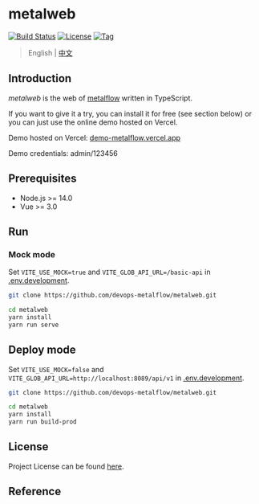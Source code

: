 # metalweb

[![Build Status](https://github.com/devops-metalflow/metalweb/workflows/ci/badge.svg?branch=main&event=push)](https://github.com/devops-metalflow/metalweb/actions?query=workflow%3Aci)
[![License](https://img.shields.io/github/license/devops-metalflow/metalweb.svg)](https://github.com/devops-metalflow/metalweb/blob/main/LICENSE)
[![Tag](https://img.shields.io/github/tag/devops-metalflow/metalweb.svg)](https://github.com/devops-metalflow/metalweb/tags)



> English | [中文](README_zh.md)



## Introduction

*metalweb* is the web of [metalflow](https://github.com/devops-metalflow) written in TypeScript.

If you want to give it a try, you can install it for free (see section below) or you can just use the online demo hosted on Vercel.

Demo hosted on Vercel: [demo-metalflow.vercel.app](https://demo-metalflow.vercel.app/)

Demo credentials: admin/123456



## Prerequisites

- Node.js >= 14.0
- Vue >= 3.0



## Run

### Mock mode

Set `VITE_USE_MOCK=true` and `VITE_GLOB_API_URL=/basic-api` in [.env.development](https://github.com/devops-metalflow/metalweb/blob/main/.env.development).

```bash
git clone https://github.com/devops-metalflow/metalweb.git

cd metalweb
yarn install
yarn run serve
```



## Deploy mode

Set `VITE_USE_MOCK=false` and `VITE_GLOB_API_URL=http://localhost:8089/api/v1` in [.env.development](https://github.com/devops-metalflow/metalweb/blob/main/.env.development).

```bash
git clone https://github.com/devops-metalflow/metalweb.git

cd metalweb
yarn install
yarn run build-prod
```



## License

Project License can be found [here](LICENSE).



## Reference
